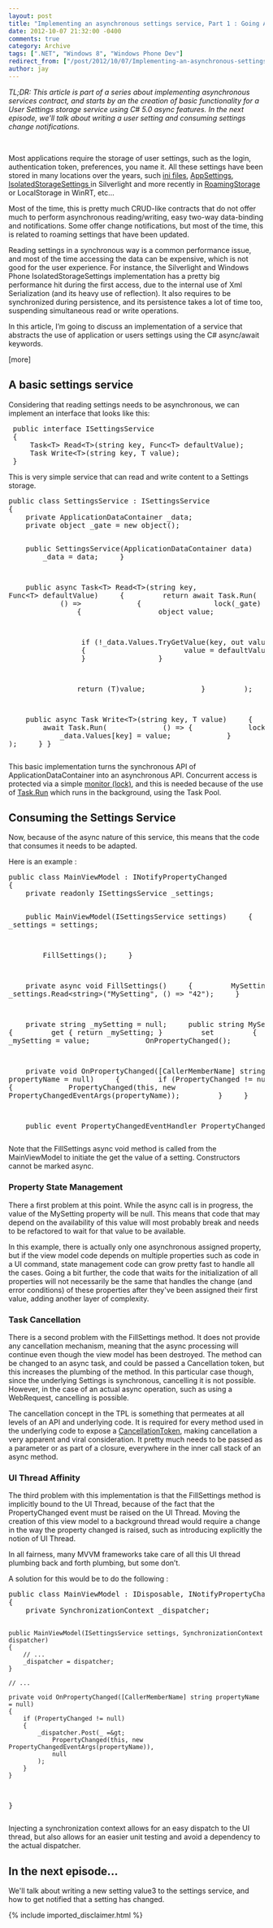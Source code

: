 ```yaml
---
layout: post
title: "Implementing an asynchronous settings service, Part 1 : Going Async"
date: 2012-10-07 21:32:00 -0400
comments: true
category: Archive
tags: [".NET", "Windows 8", "Windows Phone Dev"]
redirect_from: ["/post/2012/10/07/Implementing-an-asynchronous-settings-service-part-1-going-async.aspx", "/post/2012/10/07/implementing-an-asynchronous-settings-service-part-1-going-async.aspx"]
author: jay
---
```

<!-- more -->
<p><em>TL;DR: This article is part of a series about implementing asynchronous services contract, and starts by&nbsp;an the creation of basic functionality&nbsp;for a User Settings storage service using C# 5.0 async features. In the next episode, we'll talk about writing a user setting and consuming settings change notifications.</em></p>
<p>&nbsp;</p>
<p>Most applications require the storage of user settings, such as the login, authentication token, preferences, you name it. All these settings have been stored in many locations over the years, such <a href="http://msdn.microsoft.com/en-us/library/windows/desktop/ms724353%28v=vs.85%29.aspx">ini files</a>, <a href="http://msdn.microsoft.com/en-us/library/system.configuration.configurationmanager.appsettings.aspx">AppSettings</a>, <a href="http://msdn.microsoft.com/en-us/library/system.io.isolatedstorage.isolatedstoragesettings(v=vs.95).aspx">IsolatedStorageSettings </a>in Silverlight and more recently in&nbsp;<a href="http://msdn.microsoft.com/en-US/library/windows/apps/windows.storage.applicationdata.roamingsettings">RoamingStorage</a> or LocalStorage&nbsp;in WinRT, etc&hellip;</p>
<p>Most of the time, this is pretty much CRUD-like contracts that do not offer much to perform asynchronous reading/writing, easy two-way data-binding and notifications. Some offer change notifications, but most of the time, this is related to roaming settings that have been updated.</p>
<p>Reading settings in a synchronous way is a common performance issue, and most of the time accessing the data can be expensive, which is not good for the user experience. For instance, the Silverlight and Windows Phone&nbsp;IsolatedStorageSettings implementation has a pretty big performance hit during the first access, due to the internal use of Xml Serialization (and its heavy use of reflection). It also requires to be synchronized during persistence, and its persistence takes a lot of time too, suspending simultaneous read or write operations.</p>
<p>In this article, I&rsquo;m going to discuss an implementation of a service that abstracts the use of application or users settings using the C# async/await keywords.</p>
<p>[more]</p>
<h2>A basic settings service</h2>
<p>Considering that reading settings needs to be asynchronous, we can implement an interface that looks like this:</p>
<pre class="brush: c-sharp"> public interface ISettingsService
 {
     Task&lt;T&gt; Read&lt;T&gt;(string key, Func&lt;T&gt; defaultValue);
     Task Write&lt;T&gt;(string key, T value);
 }
</pre>
<p>This is very simple service that can read and write content to a Settings storage.</p>
<pre class="brush: c-sharp">public class SettingsService : ISettingsService
{
&nbsp;&nbsp;&nbsp; private ApplicationDataContainer _data;
&nbsp;&nbsp;&nbsp; private object _gate = new object();

&nbsp;&nbsp;&nbsp; public SettingsService(ApplicationDataContainer data)
&nbsp;&nbsp;&nbsp; {
&nbsp;&nbsp;&nbsp;&nbsp;&nbsp;&nbsp;&nbsp; _data = data;
&nbsp;&nbsp;&nbsp; }

&nbsp;&nbsp;&nbsp; public async Task&lt;T&gt; Read&lt;T&gt;(string key, Func&lt;T&gt; defaultValue)
&nbsp;&nbsp;&nbsp; {
&nbsp;&nbsp;&nbsp;&nbsp;&nbsp;&nbsp;&nbsp; return await Task.Run(
&nbsp;&nbsp;&nbsp;&nbsp;&nbsp;&nbsp;&nbsp;&nbsp;&nbsp;&nbsp;&nbsp; () =&gt;
&nbsp;&nbsp;&nbsp;&nbsp;&nbsp;&nbsp;&nbsp;&nbsp;&nbsp;&nbsp;&nbsp; {
&nbsp;&nbsp;&nbsp;&nbsp;&nbsp;&nbsp;&nbsp;&nbsp;&nbsp;&nbsp;&nbsp;&nbsp;&nbsp;&nbsp;&nbsp; lock(_gate)
&nbsp;&nbsp;&nbsp;&nbsp;&nbsp;&nbsp;&nbsp;&nbsp;&nbsp;&nbsp;&nbsp;&nbsp;&nbsp;&nbsp;&nbsp; {
&nbsp;&nbsp;&nbsp;&nbsp;&nbsp;&nbsp;&nbsp;&nbsp;&nbsp;&nbsp;&nbsp;&nbsp;&nbsp;&nbsp;&nbsp;&nbsp;   object value;

&nbsp;&nbsp;&nbsp;&nbsp;&nbsp;&nbsp;&nbsp;&nbsp;&nbsp;&nbsp;&nbsp;&nbsp;&nbsp;&nbsp;&nbsp;&nbsp;   if (!_data.Values.TryGetValue(key, out value))
&nbsp;&nbsp;&nbsp;&nbsp;&nbsp;&nbsp;&nbsp;&nbsp;&nbsp;&nbsp;&nbsp;&nbsp;&nbsp;&nbsp;&nbsp;&nbsp;   {
&nbsp;&nbsp;&nbsp;&nbsp;&nbsp;&nbsp;&nbsp;&nbsp;&nbsp;&nbsp;&nbsp;&nbsp;&nbsp;&nbsp;&nbsp;&nbsp;&nbsp;  &nbsp;&nbsp;&nbsp; value = defaultValue();
&nbsp;&nbsp;&nbsp;&nbsp;&nbsp;&nbsp;&nbsp;&nbsp;&nbsp;&nbsp;&nbsp;&nbsp;&nbsp;&nbsp;&nbsp;&nbsp;   }
&nbsp;&nbsp;&nbsp;&nbsp;&nbsp;&nbsp;&nbsp;&nbsp;&nbsp;&nbsp;&nbsp;&nbsp;&nbsp;&nbsp;&nbsp; }

&nbsp;&nbsp;&nbsp;&nbsp;&nbsp;&nbsp;&nbsp;&nbsp;&nbsp;&nbsp;&nbsp;&nbsp;&nbsp;&nbsp; &nbsp;return (T)value;
&nbsp;&nbsp;&nbsp;&nbsp;&nbsp;&nbsp;&nbsp;&nbsp;&nbsp;&nbsp;&nbsp; }
&nbsp;&nbsp;&nbsp;&nbsp;&nbsp;&nbsp;&nbsp; );
&nbsp;&nbsp;&nbsp; }

&nbsp;&nbsp;&nbsp; public async Task Write&lt;T&gt;(string key, T value)
&nbsp;&nbsp;&nbsp; {
&nbsp;&nbsp;&nbsp;&nbsp;&nbsp;&nbsp;&nbsp; await Task.Run(
&nbsp;&nbsp;&nbsp;&nbsp;&nbsp;&nbsp;&nbsp;&nbsp;&nbsp;&nbsp;&nbsp; () =&gt; { 
&nbsp;&nbsp;&nbsp;&nbsp;&nbsp;&nbsp;&nbsp;&nbsp;&nbsp;&nbsp;&nbsp;    lock(_gate) {
&nbsp;&nbsp;&nbsp;&nbsp;&nbsp;&nbsp;&nbsp;&nbsp;&nbsp;&nbsp;&nbsp;       _data.Values[key] = value;
&nbsp;&nbsp;&nbsp;&nbsp;&nbsp;&nbsp;&nbsp;&nbsp;&nbsp;&nbsp;&nbsp;    }
&nbsp;&nbsp;&nbsp;&nbsp;&nbsp;&nbsp;&nbsp;&nbsp;&nbsp;&nbsp;}
&nbsp;&nbsp;&nbsp;&nbsp;&nbsp;&nbsp;&nbsp; );
&nbsp;&nbsp;&nbsp; }
}
</pre>
<p>This basic implementation turns the synchronous API of ApplicationDataContainer into an asynchronous API. Concurrent access is protected via a simple <a href="http://msdn.microsoft.com/en-us/library/System.Threading.Monitor.aspx">monitor (lock)</a>, and this is needed because of the use of <a href="http://msdn.microsoft.com/en-us/library/hh195051.aspx">Task.Run</a> which runs in the background, using the Task Pool.</p>
<h2>Consuming the Settings Service</h2>
<p>Now, because of the async nature of this service, this means that the code that consumes it needs&nbsp;to be adapted.</p>
<p>Here is an example :</p>
<pre class="brush: c-sharp">public class MainViewModel : INotifyPropertyChanged
{
&nbsp;&nbsp;&nbsp; private readonly ISettingsService _settings;

&nbsp;&nbsp;&nbsp; public MainViewModel(ISettingsService settings)
&nbsp;&nbsp;&nbsp; {
&nbsp;&nbsp;&nbsp;&nbsp;&nbsp;&nbsp;&nbsp; _settings = settings;

&nbsp;&nbsp;&nbsp;&nbsp;&nbsp;&nbsp;&nbsp; FillSettings();
&nbsp;&nbsp;&nbsp; }

&nbsp;&nbsp;&nbsp; private async void FillSettings()
&nbsp;&nbsp;&nbsp; {
&nbsp;&nbsp;&nbsp;&nbsp;&nbsp;&nbsp;&nbsp; MySetting = await _settings.Read&lt;string&gt;("MySetting", () =&gt; "42");
&nbsp;&nbsp;&nbsp; }

&nbsp;&nbsp;&nbsp; private string _mySetting = null;
&nbsp;&nbsp;&nbsp; public string MySetting
&nbsp;&nbsp;&nbsp; {
&nbsp;&nbsp;&nbsp;&nbsp;&nbsp;&nbsp;&nbsp; get { return _mySetting; }
&nbsp;&nbsp;&nbsp;&nbsp;&nbsp;&nbsp;&nbsp; set
&nbsp;&nbsp;&nbsp;&nbsp;&nbsp;&nbsp;&nbsp; {
&nbsp;&nbsp;&nbsp;&nbsp;&nbsp;&nbsp;&nbsp;&nbsp;&nbsp;&nbsp;&nbsp; _mySetting = value;
&nbsp;&nbsp;&nbsp;&nbsp;&nbsp;&nbsp;&nbsp;&nbsp;&nbsp;&nbsp;&nbsp; OnPropertyChanged();
&nbsp;&nbsp;&nbsp;&nbsp;&nbsp;&nbsp;&nbsp; }
&nbsp;&nbsp;&nbsp; }

&nbsp;&nbsp;&nbsp; private void OnPropertyChanged([CallerMemberName] string propertyName = null)
&nbsp;&nbsp;&nbsp; {
&nbsp;&nbsp;&nbsp;&nbsp;&nbsp;&nbsp;&nbsp; if (PropertyChanged != null)
&nbsp;&nbsp;&nbsp;&nbsp;&nbsp;&nbsp;&nbsp; {
&nbsp;&nbsp;&nbsp;&nbsp;&nbsp;&nbsp;&nbsp;&nbsp;&nbsp;&nbsp;&nbsp; PropertyChanged(this, new PropertyChangedEventArgs(propertyName));
&nbsp;&nbsp;&nbsp;&nbsp;&nbsp;&nbsp;&nbsp; }
&nbsp;&nbsp;&nbsp; }

&nbsp;&nbsp;&nbsp; public event PropertyChangedEventHandler PropertyChanged;
}
</pre>
<p>Note that the FillSettings async void method is called from the MainViewModel to initiate the get the value of a setting. Constructors cannot be marked async.</p>
<h3>Property State Management</h3>
<p>There a first problem at this point.&nbsp;While the async call is in progress, the value of the MySetting property will be null. This means that code that may depend on the availability of this value will most probably break and needs to be refactored to wait for that value to be available.</p>
<p>In this example, there is actually only one asynchronous assigned property, but if the view model code depends on multiple properties such as code in a UI command, state management code can grow pretty fast to handle all the cases. Going a bit further, the code that waits for the initialization of all properties will not necessarily be the same that handles the change (and error conditions)&nbsp;of these properties after they've been assigned their first value, adding another layer of complexity.</p>
<h3>Task Cancellation</h3>
<p>There is a second problem with the FillSettings method. It&nbsp;does not provide any cancellation mechanism, meaning that the async processing will continue even though the view model has been destroyed. The method can be changed to an async task, and could be passed a Cancellation token, but this increases the plumbing of the method. In this particular case though, since the underlying Settings is synchronous, cancelling it is not possible. However, in the case of an actual async operation, such as using a WebRequest, cancelling is possible.</p>
<p>The cancellation concept in the TPL is something that permeates at all levels of an API and underlying code. It is required for every method used in the underlying code to expose a <a href="http://msdn.microsoft.com/en-us/library/system.threading.cancellationtoken.aspx">CancellationToken</a>, making cancellation a very apparent and viral consideration. It pretty much needs to be passed as a parameter or&nbsp;as part of a closure,&nbsp;everywhere in the inner call stack&nbsp;of an async method.</p>
<h3>UI Thread Affinity</h3>
<p>The third problem with this implementation is that the FillSettings method is implicitly bound to the UI Thread, because of the fact that the PropertyChanged event must be raised on the UI Thread. Moving the creation of this view model to a background thread would require a change in the way the property changed is raised, such as introducing explicitly the notion of UI Thread.</p>
<p>In all fairness, many MVVM frameworks take care of all this UI thread plumbing back and forth plumbing, but some don&rsquo;t.</p>
<p>A solution for this would be to do the following :</p>
<pre class="brush: c-sharp">public class MainViewModel : IDisposable, INotifyPropertyChanged
{
    private SynchronizationContext _dispatcher;

    public MainViewModel(ISettingsService settings, SynchronizationContext dispatcher)
    {
        // ...
        _dispatcher = dispatcher;
    }

    // ...

    private void OnPropertyChanged([CallerMemberName] string propertyName = null)
    {
        if (PropertyChanged != null)
        {
            _dispatcher.Post(_ =&gt; 
                PropertyChanged(this, new PropertyChangedEventArgs(propertyName)),
                null
            );
        }
    }
}
</pre>
<p>Injecting a synchronization context allows for an easy dispatch to the UI thread, but also allows for an easier unit testing and avoid a dependency to the actual dispatcher.</p>
<h2>In the next episode...</h2>
<p>We'll talk about writing a new setting value3&nbsp;to the settings service, and how to get notified that a setting has changed.</p>
{% include imported_disclaimer.html %}
